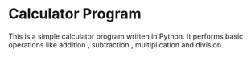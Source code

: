 # Calculator Program

This is a simple calculator program written in Python. It performs basic operations like addition , subtraction , multiplication and division.
